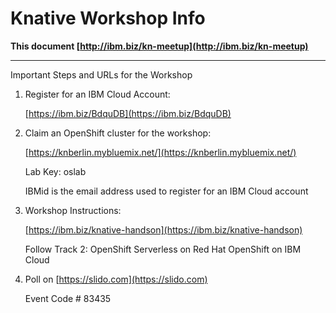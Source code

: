 # Knative Workshop Info

**This document [http://ibm.biz/kn-meetup](http://ibm.biz/kn-meetup)**

---

Important Steps and URLs for the Workshop

1. Register for an IBM Cloud Account:

   [https://ibm.biz/BdquDB](https://ibm.biz/BdquDB)

2. Claim an OpenShift cluster for the workshop:

   [https://knberlin.mybluemix.net/](https://knberlin.mybluemix.net/)

   Lab Key: oslab

   IBMid is the email address used to register for an IBM Cloud account
 
3. Workshop Instructions:

   [https://ibm.biz/knative-handson](https://ibm.biz/knative-handson)

   Follow Track 2: OpenShift Serverless on Red Hat OpenShift on IBM Cloud
  
4. Poll on [https://slido.com](https://slido.com) 

   Event Code # 83435
   
